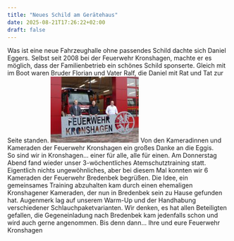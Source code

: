 ```yaml
---
title: "Neues Schild am Gerätehaus"
date: 2025-08-21T17:26:22+02:00
draft: false
---
```


Was ist eine neue Fahrzeughalle ohne passendes Schild dachte sich Daniel Eggers. Selbst seit 2008 bei der Feuerwehr Kronshagen, machte er es möglich, dass der Familienbetrieb ein schönes Schild sponserte. Gleich mit im Boot waren Bruder Florian und Vater Ralf, die Daniel mit Rat und Tat zur Seite standen.
[![thumbsize](img/b_200_150_16777215_00_images_artikel_NeuesSchild.jpg)](/images/artikel/NeuesSchild.jpg)
Von den Kameradinnen und Kameraden der Feuerwehr Kronshagen ein großes Danke an die Eggis.  
So sind wir in Kronshagen... einer für alle, alle für einen.
Am Donnerstag Abend fand wieder unser 3-wöchentliches Atemschutztraining statt.   
Eigentlich nichts ungewöhnliches, aber bei diesem Mal konnten wir 6 Kameraden der Feuerwehr Bredenbek begrüßen. Die Idee, ein gemeinsames Training abzuhalten kam durch einen ehemaligen Kronshagener Kameraden, der nun in Bredenbek sein zu Hause gefunden hat. Augenmerk lag auf unserem Warm-Up und der Handhabung verschiedener Schlauchpaketvarianten. Wir denken, es hat allen Beteiligten gefallen, die Gegeneinladung nach Bredenbek kam jedenfalls schon und wird auch gerne angenommen.
Bis denn dann...
Ihre und eure Feuerwehr Kronshagen
